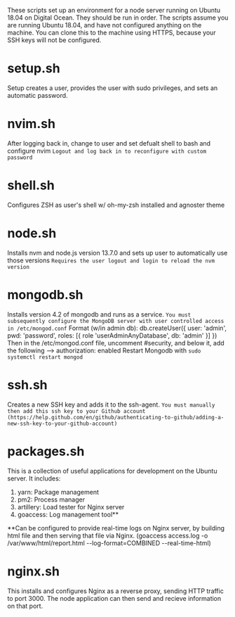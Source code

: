 These scripts set up an environment for a node server running on Ubuntu 18.04 on Digital Ocean. They should be run in order. The scripts assume you are running Ubuntu 18.04, and have not configured anything on the machine. You can clone this to the machine using HTTPS, because your SSH keys will not be configured.

# setup.sh
Setup creates a user, provides the user with sudo privileges, and sets an automatic password.

# nvim.sh
After logging back in, change to user and set defualt shell to bash and configure nvim 
`Logout and log back in to reconfigure with custom password`

# shell.sh
Configures ZSH as user's shell w/ oh-my-zsh installed and agnoster theme

# node.sh
Installs nvm and node.js version 13.7.0 and sets up user to automatically use those versions
`Requires the user logout and login to reload the nvm version`

# mongodb.sh
Installs version 4.2 of mongodb and runs as a service. 
`You must subsequently configure the MongoDB server with user controlled access in /etc/mongod.conf`
Format (w/in admin db): db.createUser({ user: 'admin', pwd: 'password', roles: [{ role 'userAdminAnyDatabase', db: 'admin' }] })
Then in the /etc/mongod.conf file, uncomment #security, and below it, add the following ––> authorization: enabled
Restart Mongodb with `sudo systemctl restart mongod`

# ssh.sh
Creates a new SSH key and adds it to the ssh-agent. 
`You must manually then add this ssh key to your Github account (https://help.github.com/en/github/authenticating-to-github/adding-a-new-ssh-key-to-your-github-account)`

# packages.sh 
This is a collection of useful applications for development on the Ubuntu server. It includes:
1) yarn: Package management
2) pm2: Process manager
3) artillery: Load tester for Nginx server 
3) goaccess: Log management tool**

**Can be configured to provide real-time logs on Nginx server, by building html file and then serving that file via Nginx. (goaccess access.log -o /var/www/html/report.html --log-format=COMBINED --real-time-html)

# nginx.sh

This installs and configures Nginx as a reverse proxy, sending HTTP traffic to port 3000.
The node application can then send and recieve information on that port.
